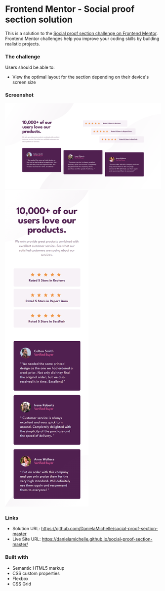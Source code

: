 # Frontend Mentor - Social proof section solution

This is a solution to the [Social proof section challenge on Frontend Mentor](https://www.frontendmentor.io/challenges/social-proof-section-6e0qTv_bA). Frontend Mentor challenges help you improve your coding skills by building realistic projects. 

### The challenge

Users should be able to:

- View the optimal layout for the section depending on their device's screen size

### Screenshot

![](./screenshot/social-proof-section-master-desktop.png)
![](./screenshot/social-proof-section-master-mobile.png)

### Links

- Solution URL: https://github.com/DanielaMichelle/social-proof-section-master
- Live Site URL: https://danielamichelle.github.io/social-proof-section-master/


### Built with

- Semantic HTML5 markup
- CSS custom properties
- Flexbox
- CSS Grid
